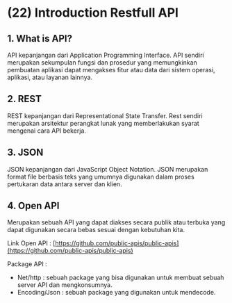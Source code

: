 # (22) Introduction Restfull API

## 1. What is API?

API kepanjangan dari Application Programming Interface. API sendiri merupakan sekumpulan fungsi dan prosedur yang memungkinkan pembuatan aplikasi dapat mengakses fitur atau data dari sistem operasi, aplikasi, atau layanan lainnya.

## 2. REST

REST kepanjangan dari Representational State Transfer. Rest sendiri merupakan arsitektur perangkat lunak yang memberlakukan syarat mengenai cara API bekerja.

## 3. JSON

JSON kepanjangan dari JavaScript Object Notation. JSON merupakan format file berbasis teks yang umumnya digunakan dalam proses pertukaran data antara server dan klien.

## 4. Open API

Merupakan sebuah API yang dapat diakses secara publik atau terbuka yang dapat digunakan secara bebas sesuai dengan kebutuhan kita.

Link Open API : [https://github.com/public-apis/public-apis](https://github.com/public-apis/public-apis)

Package API :

- Net/http : sebuah package yang bisa digunakan untuk membuat sebuah server API dan mengkonsumnya.
- Encoding/Json : sebuah package yang digunakan untuk mendecode.